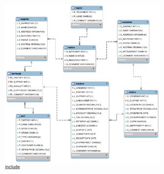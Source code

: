 ![alt text](https://github.com/KGArgyropoulos/SQL-Queries-Exercise/blob/master/schema.png)
[include](File:https://github.com/KGArgyropoulos/SQL-Queries-Exercise/blob/master/SQL_Queries.md)
